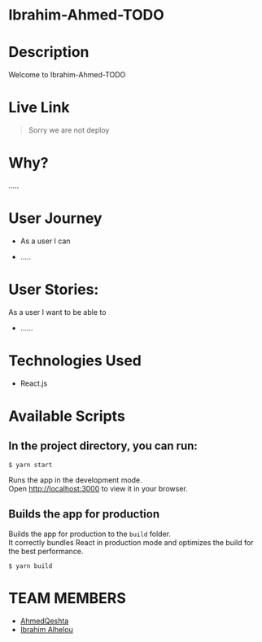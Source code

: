 # Ibrahim-Ahmed-TODO


# Description

Welcome to Ibrahim-Ahmed-TODO



# Live Link

> Sorry we are not deploy

# Why?

.....

# User Journey

- As a user I can

* .....

# User Stories:

As a user I want to be able to

- ......

# Technologies Used

- React.js

# Available Scripts

## In the project directory, you can run:

```shell
$ yarn start
```

Runs the app in the development mode.\
Open [http://localhost:3000](http://localhost:3000) to view it in your browser.

## Builds the app for production

Builds the app for production to the `build` folder.\
It correctly bundles React in production mode and optimizes the build for the best performance.

```shell
$ yarn build
```

# TEAM MEMBERS

- [AhmedQeshta](https://github.com/AhmedQeshta)
- [Ibrahim Alhelou](https://github.com/KAHMOOSHA)
